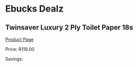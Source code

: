 
# Ebucks Dealz
## Twinsaver Luxury 2 Ply Toilet Paper 18s
[Product Page](https://www.ebucks.com/web/shop/productSelected.do?prodId=970703894&catId=908586136)

Price: R119.00

Savings: 


	